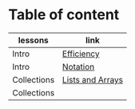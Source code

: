 # Table of content


| lessons | link |
| ----------- | ----------- |
| Intro | [Efficiency](./part-01/efficiency.md) |
| Intro | [Notation](./part-01/notation.md) |
| Collections | [Lists and Arrays](./part-02/lists) |
| Collections | []() |